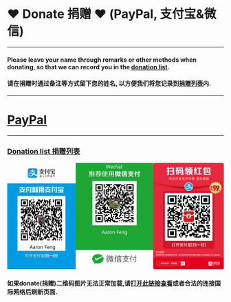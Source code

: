 # ❤ Donate 捐赠 ❤ (PayPal, 支付宝&微信)
---
#### Please leave your name through remarks or other methods when donating, so that we can record you in the [donation list](https://github.com/AaronFeng753/Waifu2x-Extension-GUI/blob/master/Donate_list.md).
#### 请在捐赠时通过备注等方式留下您的姓名, 以方便我们将您记录到[捐赠列表](https://github.com/AaronFeng753/Waifu2x-Extension-GUI/blob/master/Donate_list.md)内.
---
# [PayPal](https://www.paypal.me/aaronfeng753)
---
### [Donation list 捐赠列表](https://github.com/AaronFeng753/Waifu2x-Extension-GUI/blob/master/Donate_list.md)
![donate_new](/donate_new.jpg)
#### 如果donate(捐赠)二维码图片无法正常加载,请[打开此链接查看](https://gitee.com/aaronfeng0711/Waifu2x-Extension-GUI/raw/master/donate_new.jpg)或者合法的连接国际网络后刷新页面.
